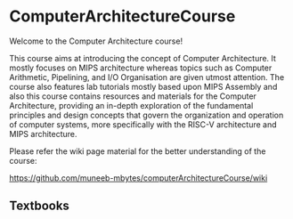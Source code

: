 # ComputerArchitectureCourse

Welcome to the Computer Architecture course! 



This course aims at introducing the concept of Computer Architecture. It mostly focuses on MIPS architecture whereas topics such as Computer Arithmetic, Pipelining,  and I/O Organisation are given utmost attention. The course also features lab tutorials mostly based upon MIPS Assembly and also this course contains resources and materials for the Computer Architecture, providing an in-depth exploration of the fundamental principles and design concepts that govern the organization and operation of computer systems, more specifically with the RISC-V architecture and MIPS architecture.

Please refer the wiki page material for the better understanding of the course:


https://github.com/muneeb-mbytes/computerArchitectureCourse/wiki

## Textbooks
